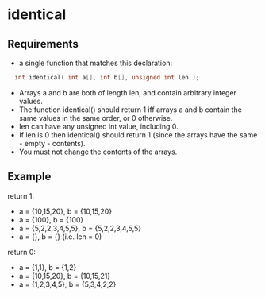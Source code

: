 # identical


## Requirements
* a single function that matches this declaration:
```C
  int identical( int a[], int b[], unsigned int len );
```
* Arrays a and b are both of length len, and contain arbitrary integer values.
* The function identical() should return 1 iff arrays a and b contain the same values in the same order, or 0 otherwise.
* len can have any unsigned int value, including 0.
* If len is 0 then identical() should return 1 (since the arrays have the same - empty - contents).
* You must not change the contents of the arrays.

## Example

return 1:
* a = {10,15,20}, b = {10,15,20}
* a = {100}, b = {100}
* a = {5,2,2,3,4,5,5}, b = {5,2,2,3,4,5,5} 
* a = {}, b = {} (i.e. len = 0)

return 0:
* a = {1,1}, b = {1,2}
* a = {10,15,20}, b = {10,15,21} 
* a = {1,2,3,4,5}, b = {5,3,4,2,2}

